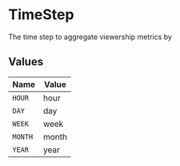 # TimeStep

The time step to aggregate viewership metrics by


## Values

| Name    | Value   |
| ------- | ------- |
| `HOUR`  | hour    |
| `DAY`   | day     |
| `WEEK`  | week    |
| `MONTH` | month   |
| `YEAR`  | year    |